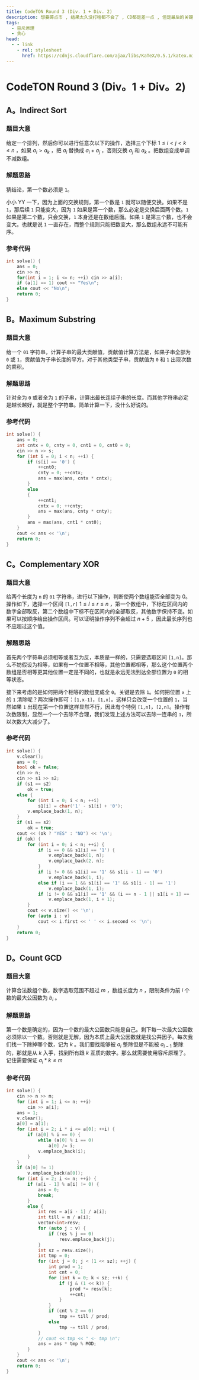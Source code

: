 ```yaml
---
title: CodeTON Round 3 (Div. 1 + Div. 2)
description: 想要薅点币 , 结果太久没打啥都不会了 , CD都是差一点 , 但是最后的关键部分没处理好
tags:
  - 容斥原理
  - 贪心
head:
  - - link
    - rel: stylesheet
      href: https://cdnjs.cloudflare.com/ajax/libs/KaTeX/0.5.1/katex.min.css
---
```


# CodeTON Round 3 (Div。1 + Div。2)

## A。Indirect Sort

### 题目大意

给定一个排列，然后你可以进行任意次以下的操作，选择三个下标 $1 \le i < j < k \le n$ ，如果 $a_i \gt a_k$ ，把 $a_i$ 替换成 $a_i + a_j$ ，否则交换 $a_j$ 和 $a_k$ 。把数组变成单调不减数组。

### 解题思路

猜结论，第一个数必须是 `1`。

小小 YY 一下，因为上面的交换规则，第一个数是 `1` 就可以随便交换。如果不是 `1`，那后续 `1` 只能变大，因为 `1` 如果是第一个数，那么必定是交换后面两个数。`1` 如果是第二个数，只会交换，`1` 本身还是在数组后面。如果 `1` 是第三个数，也不会变大。也就是说 `1` 一直存在，而整个规则只能把数变大，那么数组永远不可能有序。

### 参考代码

```cpp
int solve() {
    ans = 0;
    cin >> n;
    for(int i = 1; i <= n; ++i) cin >> a[i];
    if (a[1] == 1) cout << "Yes\n";
    else cout << "No\n";
    return 0;
}
```

## B。Maximum Substring

### 题目大意

给一个 `01` 字符串，计算子串的最大贡献值，贡献值计算方法是，如果子串全部为 `0` 或 `1`，贡献值为子串长度的平方。对于其他类型子串，贡献值为 `0` 和 `1` 出现次数的乘积。

### 解题思路

针对全为 `0` 或者全为 `1` 的子串，计算出最长连续子串的长度。而其他字符串必定是越长越好，就是整个字符串。简单计算一下，没什么好说的。

### 参考代码

```cpp
int solve() {
    ans = 0;
    int cntx = 0, cnty = 0, cnt1 = 0, cnt0 = 0;
    cin >> n >> s;
    for (int i = 0; i < n; ++i) {
        if (s[i] == '0') {
            ++cnt0;
            cnty = 0; ++cntx;
            ans = max(ans, cntx * cntx);
        }
        else
        {
            ++cnt1;
            cntx = 0; ++cnty;
            ans = max(ans, cnty * cnty);
        }
        ans = max(ans, cnt1 * cnt0);
    }
    cout << ans << '\n';
    return 0;
}
```

## C。Complementary XOR

### 题目大意

给两个长度为 `n` 的 `01` 字符串，进行以下操作，判断使两个数组能否全部变为 0。操作如下，选择一个区间 `[l,r]` $1 \le l \le r \le n$ ，第一个数组中，下标在区间内的数字全部取反，第二个数组中下标不在区间内的全部取反，其他数字保持不变。如果可以按顺序给出操作区间。可以证明操作序列不会超过 $n+5$ ，因此最长序列也不应超过这个值。

### 解题思路

首先两个字符串必须相等或者互为反，本质是一样的，只需要选取区间 `[1,n]`。那么不妨假设为相等，如果有一个位置不相等，其他位置都相等，那么这个位置两个数组是否相等更其他位置一定是不同的，也就是永远无法到达全部位置为 `0` 的相等状态。

接下来考虑的是如何把两个相等的数组变成全 `0`。关键是去除 `1`。如何把位置 `x` 上的 `1` 清除呢？两次操作即可：`[1,x-1]`，`[1,x]`。这样只会改变一个位置的 `1`，当然如果 `1` 出现在第一个位置这样显然不行，因此有个特例 `[1,n]`，`[2,n]`。操作有次数限制，显然一个一个去除不合理，我们发现上述方法可以去除一连串的 `1`，所以次数大大减少了。

### 参考代码

```cpp
int solve() {
    v.clear();
    ans = 0;
    bool ok = false;
    cin >> n;
    cin >> s1 >> s2;
    if (s1 == s2)
        ok = true;
    else {
        for (int i = 0; i < n; ++i)
            s1[i] = char('1' - s1[i] + '0');
        v.emplace_back(1, n);
    }
    if (s1 == s2)
        ok = true;
    cout << (ok ? "YES" : "NO") << '\n';
    if (ok) {
        for (int i = 0; i < n; ++i) {
            if (i == 0 && s1[i] == '1') {
                v.emplace_back(1, n);
                v.emplace_back(2, n);
            }
            if (i != 0 && s1[i] == '1' && s1[i - 1] == '0')
                v.emplace_back(1, i);
            else if (i == 1 && s1[i] == '1' && s1[i - 1] == '1')
                v.emplace_back(1, i);
            if (i != 0 && s1[i] == '1' && (i == n - 1 || s1[i + 1] == '0'))
                v.emplace_back(1, i + 1);
        }
        cout << v.size() << '\n';
        for (auto i : v)
            cout << i.first << ' ' << i.second << '\n';
    }
    return 0;
}
```

## D。Count GCD

### 题目大意

计算合法数组个数，数字选取范围不超过 $m$ ，数组长度为 $n$ ，限制条件为前 $i$ 个数的最大公因数为 $b_i$ 。

### 解题思路

第一个数是确定的，因为一个数的最大公因数只能是自己。剩下每一次最大公因数必须除以一个数。否则就是无解，因为本质上最大公因数就是找公共因子。每次我们找一下除掉哪个数，记为 $k$ 。我们要找能够被 $a_i$ 整除但是不能被 $a_ {i-1}$ 整除的，那就是从 $k$ 入手，找到所有跟 $k$ 互质的数字。那么就需要使用容斥原理了。记住需要保证 $a_i * k \le m$

### 参考代码

```cpp
int solve() {
    cin >> n >> m;
    for (int i = 1; i <= n; ++i)
        cin >> a[i];
    ans = 1;
    v.clear();
    a[0] = a[1];
    for (int i = 2; i * i <= a[0]; ++i) {
        if (a[0] % i == 0) {
            while (a[0] % i == 0)
                a[0] /= i;
            v.emplace_back(i);
        }
    }
    if (a[0] != 1)
        v.emplace_back(a[0]);
    for (int i = 2; i <= n; ++i) {
        if (a[i - 1] % a[i] != 0) {
            ans = 0;
            break;
        }
        else {
            int res = a[i - 1] / a[i];
            int till = m / a[i];
            vector<int>resv;
            for (auto j : v) {
                if (res % j == 0)
                    resv.emplace_back(j);
            }
            int sz = resv.size();
            int tmp = 0;
            for (int j = 0; j < (1 << sz); ++j) {
                int prod = 1;
                int cnt = 0;
                for (int k = 0; k < sz; ++k) {
                    if (j & (1 << k)) {
                        prod *= resv[k];
                        ++cnt;
                    }
                }
                if (cnt % 2 == 0)
                    tmp += till / prod;
                else
                    tmp -= till / prod;
            }
            // cout << tmp << " <- tmp \n";
            ans = ans * tmp % MOD;
        }
    }
    cout << ans << '\n';
    return 0;
}
```


